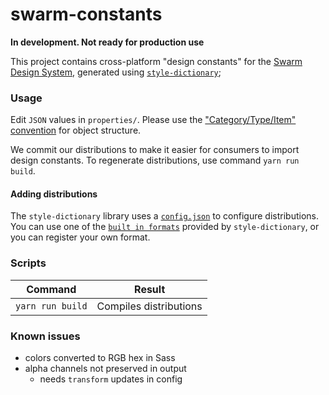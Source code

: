 swarm-constants
===============
**In development. Not ready for production use**

This project contains cross-platform "design constants" for the 
[Swarm Design System](https://github.com/meetup/swarm-design-system), generated 
using [`style-dictionary`](https://github.com/amzn/style-dictionary);

### Usage
Edit `JSON` values in `properties/`. Please use the 
["Category/Type/Item" convention](https://github.com/amzn/style-dictionary/blob/master/docs/property_structure.md#category--type--item) 
for object structure.

We commit our distributions to make it easier for consumers to import design constants. 
To regenerate distributions, use command `yarn run build`.

#### Adding distributions
The `style-dictionary` library uses a [`config.json`](https://github.com/amzn/style-dictionary#configjson) 
to configure distributions. You can use one of the [`built in formats`](https://github.com/amzn/style-dictionary/blob/master/docs/formats_and_templates.md#built-in-formats)
provided by `style-dictionary`, or you can register your own format.

### Scripts

Command              | Result
-------------------- | -----------------------------
`yarn run build`     | Compiles distributions


### Known issues
- colors converted to RGB hex in Sass
- alpha channels not preserved in output
	- needs `transform` updates in config

